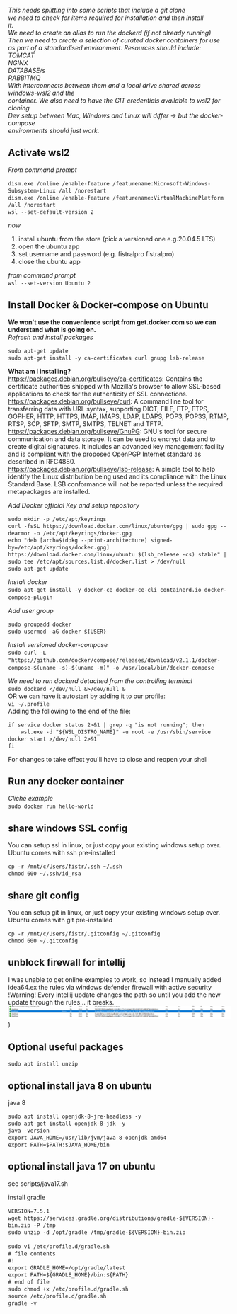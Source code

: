 _This needs splitting into some scripts that include a git clone  
we need to check for items required for installation and then install  
it.  
We need to create an alias to run the dockerd (if not already running)  
Then we need to create a selection of curated docker containers for use  
as part of a standardised environment.  Resources should include:  
  TOMCAT  
  NGINX  
  DATABASE/s  
  RABBITMQ  
With interconnects between them and a local drive shared across windows-wsl2 and the  
container.
We also need to have the GIT credentials available to wsl2 for cloning  
Dev setup between Mac, Windows and Linux will differ -> but the docker-compose  
environments should just work._  


## Activate wsl2  
_From command prompt_  
```
dism.exe /online /enable-feature /featurename:Microsoft-Windows-Subsystem-Linux /all /norestart  
dism.exe /online /enable-feature /featurename:VirtualMachinePlatform /all /norestart  
wsl --set-default-version 2
```

_now_  
  1.  install ubuntu from the store (pick a versioned one e.g.20.04.5 LTS)
  2.  open the ubuntu app  
  3.  set username and password  (e.g. fistralpro fistralpro)  
  4.  close the ubuntu app  

_from command prompt_  
`wsl --set-version Ubuntu 2`  

## Install Docker & Docker-compose on Ubuntu  
**We won't use the convenience script from get.docker.com so we can understand what is going on.**  
_Refresh and install packages_  
```
sudo apt-get update  
sudo apt-get install -y ca-certificates curl gnupg lsb-release  
```
**What am I installing?**  
https://packages.debian.org/bullseye/ca-certificates: Contains the certificate authorities shipped with Mozilla's browser to allow SSL-based applications to check for the authenticity of SSL connections.  
https://packages.debian.org/bullseye/curl: A command line tool for transferring data with URL syntax, supporting DICT, FILE, FTP, FTPS, GOPHER, HTTP, HTTPS, IMAP, IMAPS, LDAP, LDAPS, POP3, POP3S, RTMP, RTSP, SCP, SFTP, SMTP, SMTPS, TELNET and TFTP.  
https://packages.debian.org/bullseye/GnuPG:  GNU's tool for secure communication and data storage. It can be used to encrypt data and to create digital signatures. It includes an advanced key management facility and is compliant with the proposed OpenPGP Internet standard as described in RFC4880.  
https://packages.debian.org/bullseye/lsb-release:  A simple tool to help identify the Linux distribution being used and its compliance with the Linux Standard Base. LSB conformance will not be reported unless the required metapackages are installed.  

_Add Docker official Key and setup repository_  
```
sudo mkdir -p /etc/apt/keyrings
curl -fsSL https://download.docker.com/linux/ubuntu/gpg | sudo gpg --dearmor -o /etc/apt/keyrings/docker.gpg
echo "deb [arch=$(dpkg --print-architecture) signed-by=/etc/apt/keyrings/docker.gpg] https://download.docker.com/linux/ubuntu $(lsb_release -cs) stable" | sudo tee /etc/apt/sources.list.d/docker.list > /dev/null
sudo apt-get update
```

_Install docker_  
`sudo apt-get install -y docker-ce docker-ce-cli containerd.io docker-compose-plugin`  


_Add user group_  
```
sudo groupadd docker  
sudo usermod -aG docker ${USER}  
```

_Install versioned docker-compose_  
`sudo curl -L "https://github.com/docker/compose/releases/download/v2.1.1/docker-compose-$(uname -s)-$(uname -m)" -o /usr/local/bin/docker-compose`

_We need to run dockerd detached from the controlling terminal_  
`sudo dockerd </dev/null &>/dev/null &`  
OR we can have it autostart by adding it to our profile:  
`vi ~/.profile`  
Adding the following to the end of the file:  
```
if service docker status 2>&1 | grep -q "is not running"; then
    wsl.exe -d "${WSL_DISTRO_NAME}" -u root -e /usr/sbin/service docker start >/dev/null 2>&1
fi
```
For changes to take effect you'll have to close and reopen your shell

## Run any docker container  
_Cliché example_  
`sudo docker run hello-world`

## share windows SSL config  
You can setup ssl in linux, or just copy your existing windows setup over.   Ubuntu comes with ssh pre-installed  
```
cp -r /mnt/c/Users/fistr/.ssh ~/.ssh
chmod 600 ~/.ssh/id_rsa
```

## share git config  
You can setup git in linux, or just copy your existing windows setup over.  Ubuntu comes with git pre-installed     
```
cp -r /mnt/c/Users/fistr/.gitconfig ~/.gitconfig 
chmod 600 ~/.gitconfig
```

## unblock firewall for intellij
I was unable to get online examples to work, so instead I manually added idea64.ex the rules via windows defender firewall with active security  
!Warning! Every intellij update changes the path so until you add the new update through the rules... it breaks.  
![intellij firewall rules](https://github.com/fistralpro/dev_setup/blob/ed1df6645c137c914b96306e837b3cc0446532ba/firewall%20rules%20for%20intellij.png?raw=true))

## Optional useful packages
```
sudo apt install unzip
```

## optional install java 8 on ubuntu
java 8  
```
sudo apt install openjdk-8-jre-headless -y
sudo apt-get install openjdk-8-jdk -y
java -version
export JAVA_HOME=/usr/lib/jvm/java-8-openjdk-amd64
export PATH=$PATH:$JAVA_HOME/bin
```
## optional install java 17 on ubuntu

see scripts/java17.sh

install gradle  
```
VERSION=7.5.1
wget https://services.gradle.org/distributions/gradle-${VERSION}-bin.zip -P /tmp
sudo unzip -d /opt/gradle /tmp/gradle-${VERSION}-bin.zip

sudo vi /etc/profile.d/gradle.sh
# file contents
#!
export GRADLE_HOME=/opt/gradle/latest
export PATH=${GRADLE_HOME}/bin:${PATH}
# end of file
sudo chmod +x /etc/profile.d/gradle.sh
source /etc/profile.d/gradle.sh
gradle -v
```

